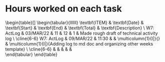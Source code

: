 # Hours worked on each task

\begin{table}[]
\begin{tabular}{llllll}
\textbf{ITEM} & \textbf{Date} & \textbf{Start} & \textbf{End} & \textbf{Total}        & \textbf{Description}                                                          \\
W7: ActLog    & 03/MAR/22     & 11             & 12           & 1                     & Made rough draft of technical activity log                                    \\ \cline{6-6} 
W7: ActLog    & 09/MAR/22     & 11:30          &              & \multicolumn{1}{l|}{} & \multicolumn{1}{l|}{Adding log to md doc and organizing other weeks template} \\ \cline{6-6} 
              &               &                &              &                       &                                                                              
\end{tabular}
\end{table}
